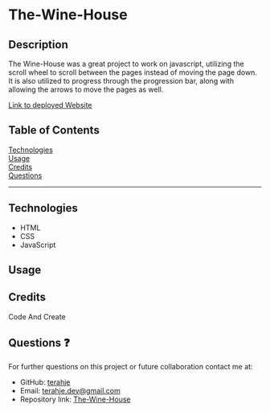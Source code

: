 # The-Wine-House

## Description

The Wine-House was a great project to work on javascript, utilizing the scroll wheel to scroll between the pages instead of moving the page down. It is also utilized to progress through the progression bar, along with allowing the arrows to move the pages as well.

[Link to deployed Website](https://terahje.github.io/The-Wine-House/)

## Table of Contents

[Technologies](#technologies)<br>
[Usage](#usage)<br>
[Credits](#credits)<br>
[Questions](#questions)<br>

---

## Technologies

- HTML
- CSS
- JavaScript

## Usage

<!-- ![](/images/screencast.gif) -->

## Credits

Code And Create

## Questions :question:

For further questions on this project or future collaboration contact me at:<br>

- GitHub: [terahje](https://github.com/terahje)
- Email: terahje.dev@gmail.com
- Repository link: [The-Wine-House](https://github.com/terahje/The-Wine-House)
